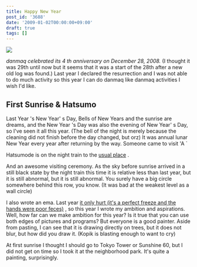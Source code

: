 ```yaml
---
title: Happy New Year
post_id: '3688'
date: '2009-01-02T00:00:00+09:00'
draft: true
tags: []
---
```


![](https://danmaq.com/image/photo/sunrise2009.jpg)

_danmaq celebrated its 4 th anniversary on December 28, 2008._ (I thought it was 29th until now but it seems that it was a start of the 28th after a new old log was found.) Last year I declared the resurrection and I was not able to do much activity so this year I can do danmaq like danmaq activities I wish I'd like.

## First Sunrise & Hatsumo

Last Year 's New Year' s Day, Bells of New Years and the sunrise are dreams, and the New Year 's Day was also the evening of New Year' s Day, so I've seen it all this year. (The bell of the night is merely because the cleaning did not finish before the day changed, but orz) It was annual lunar New Year every year after returning by the way. Someone came to visit 'A `

Hatsumode is on the night train to the [usual place](/image/photo/kame.jpg) .

And an awesome visiting ceremony. As the sky before sunrise arrived in a still black state by the night train this time it is relative less than last year, but it is still abnormal, but it is still abnormal. You surely have a big circle somewhere behind this row, you know. (It was bad at the weakest level as a wall circle)

I also wrote an ema. Last year [it only hurt (it's a perfect freeze and the hands were poor feces)](/image/photo/ls2008.jpg) , so this year I wrote my ambition and aspirations. Well, how far can we make ambition for this year? Is it true that you can use both edges of pictures and programs? But everyone is a good painter. Aside from pasting, I can see that it is drawing directly on trees, but it does not blur, but how did you draw it. (Kopik is blasting enough to want to cry)

At first sunrise I thought I should go to Tokyo Tower or Sunshine 60, but I did not get on time so I took it at the neighborhood park. It's quite a painting, surprisingly.

